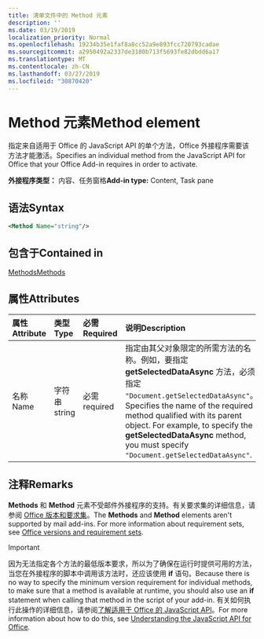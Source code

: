 ```yaml
---
title: 清单文件中的 Method 元素
description: ''
ms.date: 03/19/2019
localization_priority: Normal
ms.openlocfilehash: 19234b35e1faf8a8cc52a9e893fcc720793cadae
ms.sourcegitcommit: a2950492a2337de3180b713f5693fe82dbdd6a17
ms.translationtype: MT
ms.contentlocale: zh-CN
ms.lasthandoff: 03/27/2019
ms.locfileid: "30870420"
---
```

# <a name="method-element"></a><span data-ttu-id="fedb3-102">Method 元素</span><span class="sxs-lookup"><span data-stu-id="fedb3-102">Method element</span></span>

<span data-ttu-id="fedb3-103">指定来自适用于 Office 的 JavaScript API 的单个方法，Office 外接程序需要该方法才能激活。</span><span class="sxs-lookup"><span data-stu-id="fedb3-103">Specifies an individual method from the JavaScript API for Office that your Office Add-in requires in order to activate.</span></span>

<span data-ttu-id="fedb3-104">**外接程序类型：** 内容、任务窗格</span><span class="sxs-lookup"><span data-stu-id="fedb3-104">**Add-in type:** Content, Task pane</span></span>

## <a name="syntax"></a><span data-ttu-id="fedb3-105">语法</span><span class="sxs-lookup"><span data-stu-id="fedb3-105">Syntax</span></span>

```XML
<Method Name="string"/>
```

## <a name="contained-in"></a><span data-ttu-id="fedb3-106">包含于</span><span class="sxs-lookup"><span data-stu-id="fedb3-106">Contained in</span></span>

[<span data-ttu-id="fedb3-107">Methods</span><span class="sxs-lookup"><span data-stu-id="fedb3-107">Methods</span></span>](methods.md)

## <a name="attributes"></a><span data-ttu-id="fedb3-108">属性</span><span class="sxs-lookup"><span data-stu-id="fedb3-108">Attributes</span></span>

|<span data-ttu-id="fedb3-109">**属性**</span><span class="sxs-lookup"><span data-stu-id="fedb3-109">**Attribute**</span></span>|<span data-ttu-id="fedb3-110">**类型**</span><span class="sxs-lookup"><span data-stu-id="fedb3-110">**Type**</span></span>|<span data-ttu-id="fedb3-111">**必需**</span><span class="sxs-lookup"><span data-stu-id="fedb3-111">**Required**</span></span>|<span data-ttu-id="fedb3-112">**说明**</span><span class="sxs-lookup"><span data-stu-id="fedb3-112">**Description**</span></span>|
|:-----|:-----|:-----|:-----|
|<span data-ttu-id="fedb3-113">名称</span><span class="sxs-lookup"><span data-stu-id="fedb3-113">Name</span></span>|<span data-ttu-id="fedb3-114">字符串</span><span class="sxs-lookup"><span data-stu-id="fedb3-114">string</span></span>|<span data-ttu-id="fedb3-115">必需</span><span class="sxs-lookup"><span data-stu-id="fedb3-115">required</span></span>|<span data-ttu-id="fedb3-p101">指定由其父对象限定的所需方法的名称。例如，要指定 **getSelectedDataAsync** 方法，必须指定 `"Document.getSelectedDataAsync"`。</span><span class="sxs-lookup"><span data-stu-id="fedb3-p101">Specifies the name of the required method qualified with its parent object. For example, to specify the  **getSelectedDataAsync** method, you must specify `"Document.getSelectedDataAsync"`.</span></span>|

## <a name="remarks"></a><span data-ttu-id="fedb3-118">注释</span><span class="sxs-lookup"><span data-stu-id="fedb3-118">Remarks</span></span>

<span data-ttu-id="fedb3-119">**Methods** 和 **Method** 元素不受邮件外接程序的支持。有关要求集的详细信息，请参阅 [Office 版本和要求集](/office/dev/add-ins/develop/office-versions-and-requirement-sets)。</span><span class="sxs-lookup"><span data-stu-id="fedb3-119">The  **Methods** and **Method** elements aren't supported by mail add-ins. For more information about requirement sets, see [Office versions and requirement sets](/office/dev/add-ins/develop/office-versions-and-requirement-sets).</span></span>

> [!IMPORTANT] 
> <span data-ttu-id="fedb3-120">因为无法指定各个方法的最低版本要求，所以为了确保在运行时提供可用的方法，当您在外接程序的脚本中调用该方法时，还应该使用 **if** 语句。</span><span class="sxs-lookup"><span data-stu-id="fedb3-120">Because there is no way to specify the minimum version requirement for individual methods, to make sure that a method is available at runtime, you should also use an **if** statement when calling that method in the script of your add-in.</span></span> <span data-ttu-id="fedb3-121">有关如何执行此操作的详细信息，请参阅[了解适用于 Office 的 JavaScript API](/office/dev/add-ins/develop/understanding-the-javascript-api-for-office)。</span><span class="sxs-lookup"><span data-stu-id="fedb3-121">For more information about how to do this, see [Understanding the JavaScript API for Office](/office/dev/add-ins/develop/understanding-the-javascript-api-for-office).</span></span>

